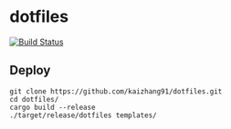 # dotfiles

[![Build Status](https://travis-ci.org/kaizhang91/dotfiles.svg?branch=master)](https://travis-ci.org/kaizhang91/dotfiles)

## Deploy

```
git clone https://github.com/kaizhang91/dotfiles.git
cd dotfiles/
cargo build --release
./target/release/dotfiles templates/
```
